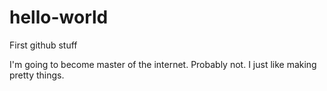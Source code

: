 # hello-world
First github stuff

I'm going to become master of the internet. Probably not. I just like making pretty things.
